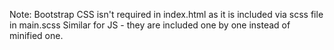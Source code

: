 Note: Bootstrap CSS isn't required in index.html as it is included via scss file in main.scss
Similar for JS - they are included one by one instead of minified one.
